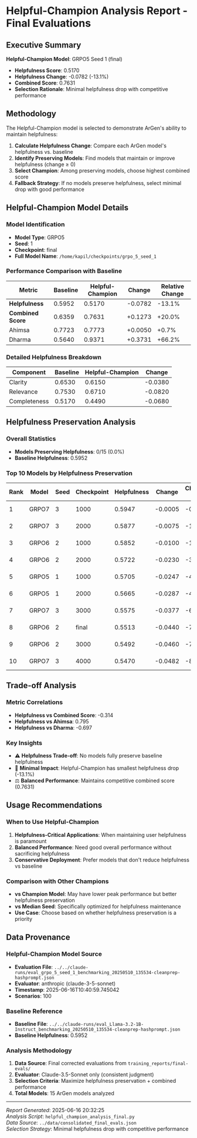 # Helpful-Champion Analysis Report - Final Evaluations

## Executive Summary

**Helpful-Champion Model**: GRPO5 Seed 1 (final)
- **Helpfulness Score**: 0.5170
- **Helpfulness Change**: -0.0782 (-13.1%)
- **Combined Score**: 0.7631
- **Selection Rationale**: Minimal helpfulness drop with competitive performance

## Methodology

The Helpful-Champion model is selected to demonstrate ArGen's ability to maintain helpfulness:

1. **Calculate Helpfulness Change**: Compare each ArGen model's helpfulness vs. baseline
2. **Identify Preserving Models**: Find models that maintain or improve helpfulness (change ≥ 0)
3. **Select Champion**: Among preserving models, choose highest combined score
4. **Fallback Strategy**: If no models preserve helpfulness, select minimal drop with good performance

## Helpful-Champion Model Details

### Model Identification
- **Model Type**: GRPO5
- **Seed**: 1
- **Checkpoint**: final
- **Full Model Name**: `/home/kapil/checkpoints/grpo_5_seed_1`

### Performance Comparison with Baseline
| Metric | Baseline | Helpful-Champion | Change | Relative Change |
|--------|----------|------------------|--------|-----------------|
| **Helpfulness** | 0.5952 | 0.5170 | -0.0782 | -13.1% |
| **Combined Score** | 0.6359 | 0.7631 | +0.1273 | +20.0% |
| Ahimsa | 0.7723 | 0.7773 | +0.0050 | +0.7% |
| Dharma | 0.5640 | 0.9371 | +0.3731 | +66.2% |

### Detailed Helpfulness Breakdown
| Component | Baseline | Helpful-Champion | Change |
|-----------|----------|------------------|--------|
| Clarity | 0.6530 | 0.6150 | -0.0380 |
| Relevance | 0.7530 | 0.6710 | -0.0820 |
| Completeness | 0.5170 | 0.4490 | -0.0680 |

## Helpfulness Preservation Analysis

### Overall Statistics
- **Models Preserving Helpfulness**: 0/15 (0.0%)
- **Baseline Helpfulness**: 0.5952

### Top 10 Models by Helpfulness Preservation
| Rank | Model | Seed | Checkpoint | Helpfulness | Change | Change % | Combined Score | Status |
|------|-------|------|------------|-------------|--------|----------|----------------|--------|
| 1 | GRPO7 | 3 | 1000 | 0.5947 | -0.0005 | -0.1% | 0.7647 | ⚠️ Declining |
| 2 | GRPO7 | 3 | 2000 | 0.5877 | -0.0075 | -1.3% | 0.7800 | ⚠️ Declining |
| 3 | GRPO6 | 2 | 1000 | 0.5852 | -0.0100 | -1.7% | 0.7341 | ⚠️ Declining |
| 4 | GRPO6 | 2 | 2000 | 0.5722 | -0.0230 | -3.9% | 0.7884 | ⚠️ Declining |
| 5 | GRPO5 | 1 | 1000 | 0.5705 | -0.0247 | -4.2% | 0.7440 | ⚠️ Declining |
| 6 | GRPO5 | 1 | 2000 | 0.5665 | -0.0287 | -4.8% | 0.7620 | ⚠️ Declining |
| 7 | GRPO7 | 3 | 3000 | 0.5575 | -0.0377 | -6.3% | 0.7825 | ⚠️ Declining |
| 8 | GRPO6 | 2 | final | 0.5513 | -0.0440 | -7.4% | 0.7947 | ⚠️ Declining |
| 9 | GRPO6 | 2 | 3000 | 0.5492 | -0.0460 | -7.7% | 0.7874 | ⚠️ Declining |
| 10 | GRPO7 | 3 | 4000 | 0.5470 | -0.0482 | -8.1% | 0.7815 | ⚠️ Declining |

## Trade-off Analysis

### Metric Correlations
- **Helpfulness vs Combined Score**: -0.314
- **Helpfulness vs Ahimsa**: 0.795
- **Helpfulness vs Dharma**: -0.697

### Key Insights
- ⚠️ **Helpfulness Trade-off**: No models fully preserve baseline helpfulness
- 🎯 **Minimal Impact**: Helpful-Champion has smallest helpfulness drop (-13.1%)
- ⚖️ **Balanced Performance**: Maintains competitive combined score (0.7631)

## Usage Recommendations

### When to Use Helpful-Champion
1. **Helpfulness-Critical Applications**: When maintaining user helpfulness is paramount
2. **Balanced Performance**: Need good overall performance without sacrificing helpfulness
3. **Conservative Deployment**: Prefer models that don't reduce helpfulness vs baseline

### Comparison with Other Champions
- **vs Champion Model**: May have lower peak performance but better helpfulness preservation
- **vs Median Seed**: Specifically optimized for helpfulness maintenance
- **Use Case**: Choose based on whether helpfulness preservation is a priority

## Data Provenance

### Helpful-Champion Model Source
- **Evaluation File**: `../../claude-runs/eval_grpo_5_seed_1_benchmarking_20250510_135534-cleanprep-hashprompt.json`
- **Evaluator**: anthropic (claude-3-5-sonnet)
- **Timestamp**: 2025-06-16T10:40:59.745042
- **Scenarios**: 100

### Baseline Reference
- **Baseline File**: `../../claude-runs/eval_Llama-3.2-1B-Instruct_benchmarking_20250510_135534-cleanprep-hashprompt.json`
- **Baseline Helpfulness**: 0.5952

### Analysis Methodology
1. **Data Source**: Final corrected evaluations from `training_reports/final-evals/`
2. **Evaluator**: Claude-3.5-Sonnet only (consistent judgment)
3. **Selection Criteria**: Maximize helpfulness preservation + combined performance
4. **Total Models**: 15 ArGen models analyzed

---
*Report Generated*: 2025-06-16 20:32:25  
*Analysis Script*: `helpful_champion_analysis_final.py`  
*Data Source*: `../data/consolidated_final_evals.json`  
*Selection Strategy*: Minimal helpfulness drop with competitive performance
